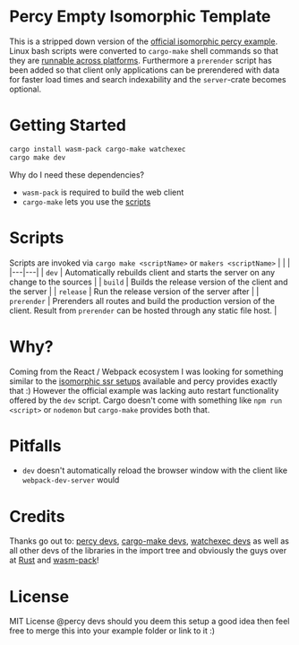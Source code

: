 # Percy Empty Isomorphic Template
This is a stripped down version of the [official isomorphic percy example](https://github.com/chinedufn/percy/tree/master/examples/isomorphic).
Linux bash scripts were converted to `cargo-make` shell commands so that they are [runnable across platforms](https://sagiegurari.github.io/cargo-make/#usage-task-command-script-task-exampleshell2batch).
Furthermore a `prerender` script has been added so that client only applications can be prerendered with data for faster load times and search indexability and the `server`-crate becomes optional.

# Getting Started
```bash
cargo install wasm-pack cargo-make watchexec
cargo make dev
```

Why do I need these dependencies?
- `wasm-pack` is required to build the web client
- `cargo-make` lets you use the [scripts](#Scripts)

# Scripts
Scripts are invoked via `cargo make <scriptName>` or `makers <scriptName>`
|   |   |
|---|---|
| `dev` | Automatically rebuilds client and starts the server on any change to the sources |
| `build` | Builds the release version of the client and the server |
| `release` | Run the release version of the server after |
| `prerender` | Prerenders all routes and build the production version of the client. Result from `prerender` can be hosted through any static file host. |

# Why?
Coming from the React / Webpack ecosystem I was looking for something similar to the [isomorphic ssr setups](https://github.com/preactjs/preact-cli) available and percy provides exactly that :)
However the official example was lacking auto restart functionality offered by the `dev` script.
Cargo doesn't come with something like `npm run <script>` or `nodemon` but `cargo-make` provides both that.

# Pitfalls
- `dev` doesn't automatically reload the browser window with the client like `webpack-dev-server` would

# Credits
Thanks go out to: [percy devs](https://github.com/chinedufn/percy/graphs/contributors), [cargo-make devs](https://github.com/sagiegurari/cargo-make/graphs/contributors), [watchexec devs](https://github.com/watchexec/watchexec/graphs/contributors) as well as all other devs of the libraries in the import tree and obviously the guys over at [Rust](https://www.rust-lang.org/governance) and [wasm-pack](https://github.com/rustwasm/wasm-pack/graphs/contributors)!

# License
MIT License
@percy devs should you deem this setup a good idea then feel free to merge this into your example folder or link to it :)
